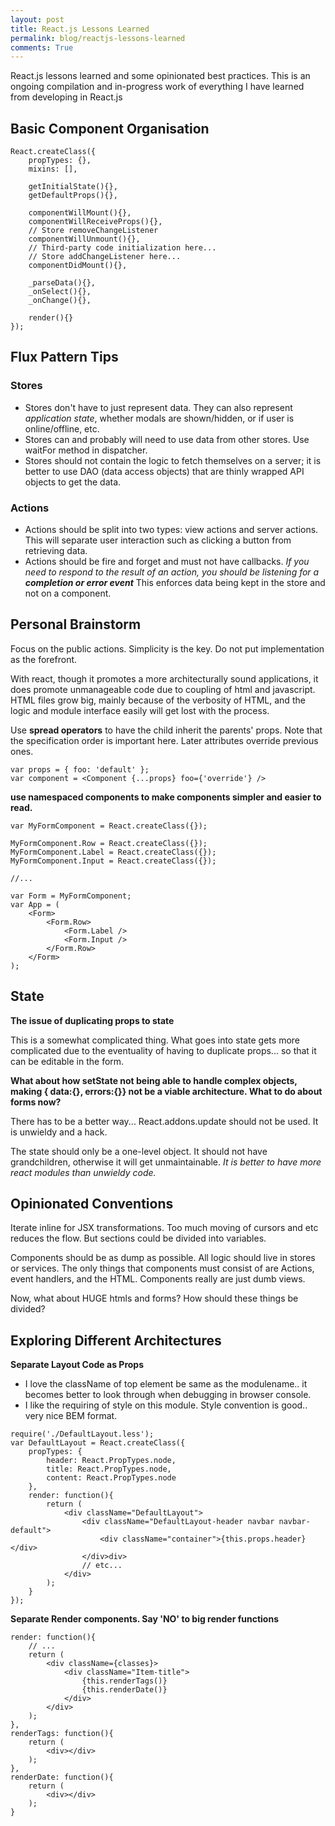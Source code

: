 ```yaml
---
layout: post
title: React.js Lessons Learned
permalink: blog/reactjs-lessons-learned
comments: True
---
```


React.js lessons learned and some opinionated best practices. This is an ongoing compilation and in-progress work of everything I have learned from developing in React.js

## Basic Component Organisation

```
React.createClass({
    propTypes: {},
    mixins: [],

    getInitialState(){},
    getDefaultProps(){},

    componentWillMount(){},
    componentWillReceiveProps(){},
    // Store removeChangeListener
    componentWillUnmount(){},
    // Third-party code initialization here...
    // Store addChangeListener here...
    componentDidMount(){},

    _parseData(){},
    _onSelect(){},
    _onChange(){},

    render(){}
});
```

## Flux Pattern Tips

### Stores

- Stores don't have to just represent data. They can also represent *application state*, whether modals are shown/hidden, or if user is online/offline, etc.
- Stores can and probably will need to use data from other stores. Use waitFor method in dispatcher.
- Stores should not contain the logic to fetch themselves on a server; it is better to use DAO (data access objects) that are thinly wrapped API objects to get the data.

### Actions

- Actions should be split into two types: view actions and server actions. This will separate user interaction such as clicking a button from retrieving data.
- Actions should be fire and forget and must not have callbacks. *If you need to respond to the result of an action, you should be listening for a **completion or error event*** This enforces data being kept in the store and not on a component.

## Personal Brainstorm

Focus on the public actions. Simplicity is the key. Do not put implementation as the forefront.

With react, though it promotes a more architecturally sound applications, it does promote unmanageable code due to coupling of html and javascript. HTML files grow big, mainly because of the verbosity of HTML, and the logic and module interface easily will get lost with the process.

Use **spread operators** to have the child inherit the parents' props. Note that the specification order is important here. Later attributes override previous ones.

```
var props = { foo: 'default' };
var component = <Component {...props} foo={'override'} />
```

**use namespaced components to make components simpler and easier to read.**

```
var MyFormComponent = React.createClass({});

MyFormComponent.Row = React.createClass({});
MyFormComponent.Label = React.createClass({});
MyFormComponent.Input = React.createClass({});

//...

var Form = MyFormComponent;
var App = (
    <Form>
        <Form.Row>
            <Form.Label />
            <Form.Input />
        </Form.Row>
    </Form>
);
```

## State

**The issue of duplicating props to state**

This is a somewhat complicated thing. What goes into state gets more complicated due to the eventuality of having to duplicate props... so that it can be editable in the form.

**What about how setState not being able to handle complex objects, making { data:{}, errors:{}} not be a viable architecture. What to do about forms now?**

There has to be a better way... React.addons.update should not be used. It is unwieldy and a hack.

The state should only be a one-level object. It should not have grandchildren, otherwise it will get unmaintainable. *It is better to have more react modules than unwieldy code.*

## Opinionated Conventions

Iterate inline for JSX transformations. Too much moving of cursors and etc reduces the flow. But sections could be divided into variables.

Components should be as dump as possible. All logic should live in stores or services. The only things that components must consist of are Actions, event handlers, and the HTML. Components really are just dumb views.

Now, what about HUGE htmls and forms? How should these things be divided?

## Exploring Different Architectures

**Separate Layout Code as Props**

- I love the className of top element be same as the modulename.. it becomes better to look through when debugging in browser console.
- I like the requiring of style on this module. Style convention is good.. very nice BEM format.

```
require('./DefaultLayout.less');
var DefaultLayout = React.createClass({
    propTypes: {
        header: React.PropTypes.node,
        title: React.PropTypes.node,
        content: React.PropTypes.node
    },
    render: function(){
        return (
            <div className="DefaultLayout">
                <div className="DefaultLayout-header navbar navbar-default">
                    <div className="container">{this.props.header}</div>
                </div>div>
                // etc...
            </div>
        );
    }
});
```

**Separate Render components. Say 'NO' to big render functions**

```
render: function(){
    // ...
    return (
        <div className={classes}>
            <div className="Item-title">
                {this.renderTags()}
                {this.renderDate()}
            </div>
        </div>
    );
},
renderTags: function(){
    return (
        <div></div>
    );
},
renderDate: function(){
    return (
        <div></div>
    );
}
```
